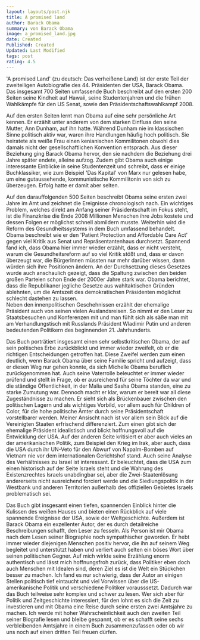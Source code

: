 ```yaml
---
layout: layouts/post.njk
title: A promised land
author: Barack Obama
summary: von Barack Obama
image: a_promised_land.jpg
date: Created
Published: Created
Updated: Last Modified
tags: post
rating: 4.5
---
```


'A promised Land' (zu deutsch: Das verheißene Land) ist der erste Teil der zweiteiligen Autobiografie des 44. Präsidenten der USA, Barack Obama. Das insgesamt 700 Seiten umfassende Buch beschreibt auf den ersten 200 Seiten seine Kindheit auf Hawaii, seine Studentenjahren und die frühen Wahlkämpfe für den US Senat, sowie den Präsidentschaftswahlkampf 2008. 

Auf den ersten Seiten lernt man Obama auf eine sehr persönliche Art kennen. Er erzählt unter anderem von dem starken Einfluss den seine Mutter, Ann Dunham, auf ihn hatte. Während Dunham nie im klassischen Sinne politisch aktiv war, waren ihre Handlungen häufig hoch politisch.  Sie heiratete als weiße Frau einen kenianischen Kommilitonen obwohl dies damals nicht der gesellschaftlichen Konvention entsprach. Aus dieser Beziehung ging Barack Obama hervor, den sie nachdem die Beziehung drei Jahre später endete, alleine aufzog. Zudem gibt Obama auch einige interessante Einblicke in seine Studentenzeit und schreibt, dass er einige Buchklassiker, wie zum Beispiel 'Das Kapital' von Marx nur gelesen habe, um eine gutaussehende, kommunistische Kommilitonin von sich zu überzeugen. Erfolg hatte er damit aber selten. 

Auf den darauffolgenden 500 Seiten beschreibt Obama seine ersten zwei Jahre im Amt und zeichnet die Ereignisse chronologisch nach.
Ein wichtiges Problem, welches direkt am Anfang seiner Präsidentschaft im Fokus steht, ist die Finanzkrise die Ende 2008 Millionen Menschen ihre Jobs kostete und dessen Folgen er möglichst schnell abmildern musste. 
Weiterhin wird die Reform des Gesundheitssystems in dem Buch umfassend behandelt.  Obama beschreibt wie er den 'Patient Protection and Affordable Care Act' gegen viel Kritik aus Senat und Repräsentantenhaus durchsetzt. Spannend fand ich, dass Obama hier immer wieder erzählt, dass er nicht versteht, warum die Gesundheitsreform auf so viel Kritik stößt und, dass er davon überzeugt war, die BürgerInnen müssten nur mehr darüber wissen, dann würden sich ihre Positionen ändern. An der Durchsetzung dieses Gesetzes wurde auch anschaulich gezeigt, dass die Spaltung zwischen den beiden großen Parteien schon Ende der 2000er Jahre stark war. Obama berichtet, dass die Republikaner jegliche Gesetze aus wahltaktischen Gründen ablehnten, um die Amtszeit des demokratischen Präsidenten möglichst schlecht dastehen zu lassen.  
Neben den innenpolitischen Geschehnissen erzählt der ehemalige Präsident auch von seinen vielen Auslandsreisen. So nimmt er den Leser zu Staatsbesuchen und Konferenzen mit und man fühlt sich als säße man mit am Verhandlungstisch mit Russlands Präsident Wladimir Putin und anderen bedeutenden Politikern des beginnenden 21. Jahrhunderts. 


Das Buch porträtiert insgesamt einen sehr selbstkritischen Obama, der auf sein poltisches Erbe zurückblickt und immer wieder zweifelt, ob er die richtigen Entscheidungen getroffen hat. Diese Zweifel werden zum einen deutlich, wenn Barack Obama über seine Familie spricht und aufzeigt, dass er diesen Weg nur gehen konnte, da sich Michelle Obama beruflich zurückgenommen hat. Auch seine Vaterrolle beleuchtet er immer wieder prüfend und stellt in Frage, ob er ausreichend für seine Töchter da war und die ständige Öffentlichkeit, in der Malia und Sasha Obama standen, eine zu starke Zumutung war. Dennoch macht er klar, warum er bereit war all diese Zugeständnisse zu machen. Er sieht sich als Brückenbauer zwischen den politischen Lagern und als wichtiges Vorbild, vor allem auch für Children of Color, für die hohe politische Ämter durch seine Präsidentschaft vorstellbarer werden.
Meiner Ansischt nach ist vor allem sein Blick auf die Vereinigten Staaten erfrischend differenziert. Zum einen gibt sich der ehemalige Präsident idealistisch und blickt hoffnungsvoll auf die Entwicklung der USA. Auf der anderen Seite kritisiert er aber auch vieles an der amerikanischen Politik, zum Beispiel den Krieg im Irak, aber auch, dass die USA durch ihr UN-Veto für den Abwurf von Napalm-Bomben auf Vietnam nie vor dem internationalen Gerichtshof stand. 
Auch seine Analyse des Verhältnisses zu Israel ist interessant. Er beleuchtet, dass die USA zum einen historisch auf der Seite Israels steht und die Wahrung des Existenzrechtes Israels unabdingbar sei, aber die Zwei-Staatenlösung andererseits nicht ausreichend forciert werde und die Siedlungspolitik in der Westbank und anderen Territorien außerhalb des offiziellen Gebietes Israels problematisch sei.

Das Buch gibt insgesamt einen tiefen, spannenden Einblick hinter die Kulissen des weißen Hauses und bieten einen Rückblick auf viele spannende Ereignisse der USA, sowie der Weltgeschichte. Außerdem ist Barack Obama ein exzellenter Autor, der es durch detailreiche Beschreibungen schafft, den Leser zu fesseln. 
Als Person ist mir Obama nach dem Lesen seiner Biographie noch sympathischer geworden. Er hebt immer wieder diejenigen Menschen positiv hervor, die ihn auf seinem Weg begleitet und unterstützt haben und verliert auch selten ein böses Wort über seinen politischen Gegner. Auf mich wirkte seine Erzählung enorm authentisch und lässt mich hoffnungsfroh zurück, dass Politiker eben doch auch Menschen mit Idealen sind, deren Ziel es ist die Welt ein Stückchen besser zu machen. 
Ich fand es nur schwierig, dass der Autor an einigen Stellen politisch tief eintaucht und viel Vorwissen über die US-amerikanische Politik und verschiedene Politiker vorausssetzt. Dadurch war das Buch teilweise sehr komplex und schwer zu lesen.
Wer sich aber für Politik und Zeitgeschichte interessiert, für den lohnt es sich die Zeit zu investieren und mit Obama eine Reise durch seine ersten zwei Amtsjahre zu machen. Ich werde mit hoher Wahrscheinlichkeit auch den zweiten Teil seiner Biografie lesen und bleibe gespannt, ob er es schafft seine sechs verbleibenden Amtsjahre in einem Buch zusammenzufassen oder ob wir uns noch auf einen dritten Teil freuen dürfen. 
